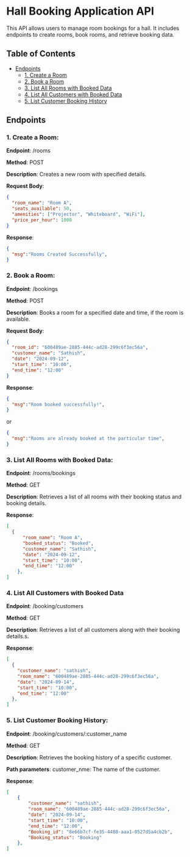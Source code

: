 # Hall Booking Application API

This API allows users to manage room bookings for a hall. It includes endpoints to create rooms, book rooms, and retrieve booking data.

## Table of Contents
- [Endpoints](#endpoints)
  - [1. Create a Room](#1-create-a-room)
  - [2. Book a Room](#2-book-a-room)
  - [3. List All Rooms with Booked Data](#3-list-all-rooms-with-booked-data)
  - [4. List All Customers with Booked Data](#4-list-all-customers-with-booked-data)
  - [5. List Customer Booking History](#5-list-customer-booking-history)


 

## Endpoints

### 1. Create a Room:
**Endpoint**: /rooms

**Method**: POST

**Description**: Creates a new room with specified details.

**Request Body**:
```json
{
  "room_name": "Room A",
  "seats_available": 50,
  "amenities": ["Projector", "Whiteboard", "WiFi"],
  "price_per_hour": 1000
}
```
**Response**:
```json
{
  "msg":"Rooms Created Successfully",
}
```

### 2. Book a Room:
**Endpoint**: /bookings

**Method**: POST

**Description**: Books a room for a specified date and time, if the room is available.

**Request Body**:
```json
{
  "room_id": "600489ae-2885-444c-ad28-299c6f3ec56a",
  "customer_name": "Sathish",
  "date": "2024-09-12",
  "start_time": "10:00",
  "end_time": "12:00"
}
```
**Response**:
```json
{
  "msg":"Room booked successfully!",
}
```
or
```json
{
  "msg":"Rooms are already booked at the particular time",
}
```

### 3. List All Rooms with Booked Data:
**Endpoint**: /rooms/bookings

**Method**: GET

**Description**: Retrieves a list of all rooms with their booking status and booking details.

**Response**:
```json
[
  {
      "room_name": "Room A",
      "booked_status": "Booked",
      "customer_name": "Sathish",
      "date": "2024-09-12",
      "start_time": "10:00",
      "end_time": "12:00"
    },
]
```

### 4. List All Customers with Booked Data
**Endpoint**: /booking/customers

**Method**: GET

**Description**: Retrieves a list of all customers along with their booking details.s.

**Response**:
```json
[
  {
    "customer_name": "sathish",
    "room_name": "600489ae-2885-444c-ad28-299c6f3ec56a",
    "date": "2024-09-14",
    "start_time": "10:00",
    "end_time": "12:00"
  },
]
```

### 5. List Customer Booking History:
**Endpoint**: /booking/customers/:customer_name

**Method**: GET

**Description**: Retrieves the booking history of a specific customer.

**Path parameters**: customer_nme: The name of the customer.

**Response**:
```json
[
    {
        "customer_name": "sathish",
        "room_name": "600489ae-2885-444c-ad28-299c6f3ec56a",
        "date": "2024-09-14",
        "start_time": "10:00",
        "end_time": "12:00",
        "Booking_id": "8e66b7cf-fe35-4488-aaa1-0527d5a4cb2b",
        "Booking_status": "Booking"
    },
]
```



